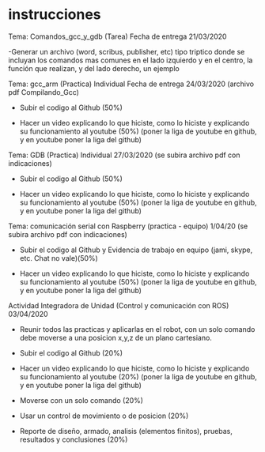 # instrucciones

Tema: Comandos_gcc_y_gdb (Tarea) Fecha de entrega 21/03/2020

-Generar un archivo (word, scribus, publisher, etc) tipo triptico donde se incluyan los comandos mas comunes en el lado izquierdo y en el centro, la función que realizan, y del lado derecho, un ejemplo

Tema: gcc_arm (Practica) Individual Fecha de entrega 24/03/2020 (archivo pdf Compilando_Gcc)

- Subir el codigo al Github (50%)

- Hacer un video explicando lo que hiciste, como lo hiciste y explicando su funcionamiento al youtube (50%) (poner la liga de youtube en github, y en youtube poner la liga del github)
	
Tema: GDB (Practica) Individual 27/03/2020 (se subira archivo pdf con indicaciones)

- Subir el codigo al Github (50%)

- Hacer un video explicando lo que hiciste, como lo hiciste y explicando su funcionamiento al youtube (50%) (poner la liga de youtube en github, y en youtube poner la liga del github)
	
Tema: comunicación serial con Raspberry (practica - equipo) 1/04/20 (se subira archivo pdf con indicaciones)

- Subir el codigo al Github y Evidencia de trabajo en equipo (jami, skype, etc. Chat no vale)(50%)

- Hacer un video explicando lo que hiciste, como lo hiciste y explicando su funcionamiento al youtube (50%) (poner la liga de youtube en github, y en youtube poner la liga del github)
	
Actividad Integradora de Unidad (Control y comunicación con ROS)			03/04/2020

- Reunir todos las practicas y aplicarlas en el robot, con un solo comando debe moverse a una posicion x,y,z de un plano cartesiano.

- Subir el codigo al Github (20%)

- Hacer un video explicando lo que hiciste, como lo hiciste y explicando su funcionamiento al youtube (20%) (poner la liga de youtube en github, y en youtube poner la liga del github)

- Moverse con un solo comando (20%)

- Usar un control de movimiento o de posicion (20%)

- Reporte de diseño, armado, analisis (elementos finitos), pruebas, resultados y conclusiones (20%)
